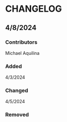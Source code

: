 # CHANGELOG

## 4/8/2024
### Contributors
Michael Aquilina

### Added
4/3/2024

### Changed
4/5/2024

### Removed
